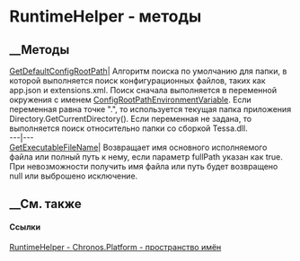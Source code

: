 # RuntimeHelper - методы
##  __Методы
[GetDefaultConfigRootPath](M_Chronos_Platform_RuntimeHelper_GetDefaultConfigRootPath.htm)|
Алгоритм поиска по умолчанию для папки, в которой выполняется поиск
конфигурационных файлов, таких как app.json и extensions.xml. Поиск сначала
выполняется в переменной окружения с именем
[ConfigRootPathEnvironmentVariable](F_Chronos_Platform_RuntimeHelper_ConfigRootPathEnvironmentVariable.htm).
Если переменная равна точке ".", то используется текущая папка приложения
Directory.GetCurrentDirectory(). Если переменная не задана, то выполняется
поиск относительно папки со сборкой Tessa.dll.  
---|---  
[GetExecutableFileName](M_Chronos_Platform_RuntimeHelper_GetExecutableFileName.htm)|
Возвращает имя основного исполняемого файла или полный путь к нему, если
параметр fullPath указан как true. При невозможности получить имя файла или
путь будет возвращено null или выброшено исключение.  
## __См. также
#### Ссылки
[RuntimeHelper - ](T_Chronos_Platform_RuntimeHelper.htm)
[Chronos.Platform - пространство имён](N_Chronos_Platform.htm)
